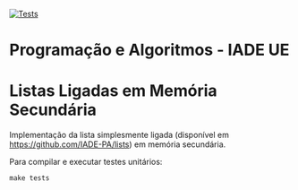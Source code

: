 [![Tests](https://github.com/IADE-PA/lists-mm/actions/workflows/Tests.yml/badge.svg?branch=main)](https://github.com/IADE-PA/lists-mm/actions/workflows/Tests.yml)

# Programação e Algoritmos - IADE UE <!-- omit in toc -->

# Listas Ligadas em Memória Secundária <!-- omit in toc -->

Implementação da lista simplesmente ligada (disponível em <https://github.com/IADE-PA/lists>) em memória secundária.

Para compilar e executar testes unitários:

    make tests
